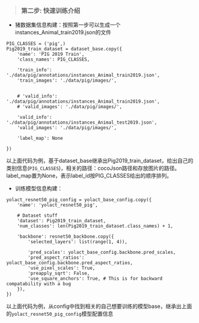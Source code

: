 > ### 第二步: 快速训练介绍
- 猪数据集信息构建：按照第一步可以生成一个instances_Animal_train2019.json的文件
```
PIG_CLASSES = ('pig',)
Pig2019_train_dataset = dataset_base.copy({
    'name': 'PIG 2019 Train',
    'class_names': PIG_CLASSES,

    'train_info': './data/pig/annotations/instances_Animal_train2019.json',
    'train_images': './data/pig/images/',


    # 'valid_info': './data/pig/annotations/instances_Animal_train2019.json',
    # 'valid_images': './data/pig/images/',

    'valid_info': './data/pig/annotations/instances_Animal_test2019.json',
    'valid_images': './data/pig/images/',

    'label_map': None

})
```
以上面代码为例，基于dataset_base继承出Pig2019_train_dataset，给出自己的类别信息(`PIG_CLASSES`)，相关的路径：cocoJson路径和存放图片的路径。label_map置为None，表示label_id按PIG_CLASSES给出的顺序排列。

- 训练模型信息构建：
```
yolact_resnet50_pig_config = yolact_base_config.copy({
    'name': 'yolact_resnet50_pig',

    # Dataset stuff
    'dataset': Pig2019_train_dataset,
    'num_classes': len(Pig2019_train_dataset.class_names) + 1,

    'backbone': resnet50_backbone.copy({
        'selected_layers': list(range(1, 4)),
        
        'pred_scales': yolact_base_config.backbone.pred_scales,
        'pred_aspect_ratios': yolact_base_config.backbone.pred_aspect_ratios,
        'use_pixel_scales': True,
        'preapply_sqrt': False,
        'use_square_anchors': True, # This is for backward compatability with a bug
    }),
})
```
以上面代码为例，从config中找到相关的自己想要训练的模型base，继承出上面的`yolact_resnet50_pig_config`模型配置信息
